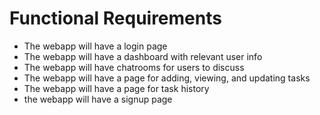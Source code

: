 # Functional Requirements #

* The webapp will have a login page
* The webapp will have a dashboard with relevant user info
* The webapp will have chatrooms for users to discuss
* The webapp will have a page for adding, viewing, and updating tasks
* The webapp will have a page for task history
* the webapp will have a signup page
